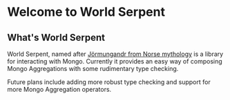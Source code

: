 # Welcome to World Serpent

## What's World Serpent

World Serpent, named after [Jörmungandr from Norse mythology](https://en.wikipedia.org/wiki/J%C3%B6rmungandr) is a library for interacting with Mongo. Currently
it provides an easy way of composing Mongo Aggregations with some rudimentary type checking.

Future plans include adding more robust type checking and support for more Mongo Aggregation operators.
